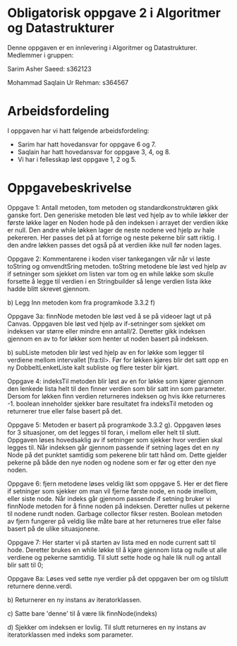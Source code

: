 # Obligatorisk oppgave 2 i Algoritmer og Datastrukturer

Denne oppgaven er en innlevering i Algoritmer og Datastrukturer. Medlemmer i gruppen:

Sarim Asher Saeed: s362123

Mohammad Saqlain Ur Rehman: s364567

# Arbeidsfordeling

I oppgaven har vi hatt følgende arbeidsfordeling:
* Sarim har hatt hovedansvar for oppgave 6 og 7. 
* Saqlain har hatt hovedansvar for oppgave 3, 4, og 8.
* Vi har i fellesskap løst oppgave 1, 2 og 5. 

# Oppgavebeskrivelse

Oppgave 1:
    Antall metoden, tom metoden og standardkonstruktøren gikk ganske fort. Den generiske metoden ble løst ved hjelp
    av to while løkker der første løkke lager en Noden hode på den indeksen i arrayet der verdien ikke er null.
    Den andre while løkken lager de neste nodene ved hjelp av hale pekereren. Her passes det på at forrige og neste
    pekerne blir satt riktig. I den andre løkken passes det også på at verdien ikke null før noden lages.

Oppgave 2:
    Kommentarene i koden viser tankegangen vår når vi løste toString og omvendtSring metoden. toString metodene 
    ble løst ved hjelp av if setninger som sjekket om listen var tom og en while løkke som skulle forsette å legge til
    verdien i en Stringbuilder så lenge verdien lista ikke hadde blitt skrevet gjennom.

b)
    Legg Inn metoden kom fra programkode 3.3.2 f)

Oppgave 3a:
    finnNode metoden ble løst ved å se på videoer lagt ut på Canvas. Oppgaven ble løst ved hjelp av if-setninger
    som sjekket om indeksen var større eller mindre enn antall/2. Deretter gikk indeksen gjennom en av to for løkker
    som henter ut noden basert på indeksen.

b)
    subListe metoden blir løst ved hjelp av en for løkke som legger til verdiene mellom intervallet [fra:til>. Før 
    for løkken kjøres blir det satt opp en ny DobbeltLenketListe kalt subliste og flere tester blir kjørt.

Oppgave 4:
    indeksTil metoden blir løst av en for løkke som kjører gjennom den lenkede lista helt til den finner verdien som
    blir satt inn som parameter. Dersom for løkken finn verdien returneres indeksen og hvis ikke returneres -1.
    boolean inneholder sjekker bare resultatet fra indeksTil metoden og returnerer true eller false basert på det.

Oppgave 5:
    Metoden er basert på programkode 3.3.2 g). Oppgaven løses for 3 situasjoner, om det legges til foran, i mellom eller
    helt til slutt. Oppgaven løses hovedsaklig av if setninger som sjekker hvor verdien skal legges til. Når indeksen
    går gjennom passende if setning lages det en ny Node på det punktet samtidig som pekerene blir tatt hånd om.
    Dette gjelder pekerne på både den nye noden og nodene som er før og etter den nye noden.

Oppgave 6:
    fjern metodene løses veldig likt som oppgave 5. Her er det flere if setninger som sjekker om man vil fjerne første
    node, en node imellom, eller siste node. Når indeks går gjennom passende if setning bruker vi finnNode metoden
    for å finne noden på indeksen. Deretter nulles ut pekerne til nodene rundt noden. Garbage collector fikser resten.
    Boolean metoden av fjern fungerer på veldig like måte bare at her returneres true eller false basert på de ulike
    situasjonene.

Oppgave 7:
    Her starter vi på starten av lista med en node current satt til hode. Deretter brukes en while løkke til å kjøre 
    gjennom lista og nulle ut alle verdiene og pekerne samtidig. Til slutt sette hode og hale lik null og  antall blir
    satt til 0;

Oppgave 8a:
    Løses ved sette nye verdier på det oppgaven ber om og tilslutt returnere denne.verdi.

b)
    Returnerer en ny instans av iteratorklassen.

c)
    Satte bare 'denne' til å være lik finnNode(indeks)

d)
    Sjekker om indeksen er lovlig. Til slutt returneres en ny instans av iteratorklassen med indeks som parameter. 

    
    



